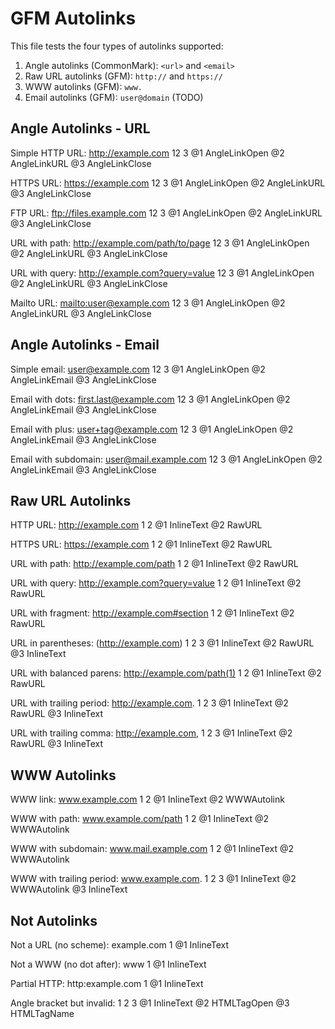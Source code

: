 # GFM Autolinks

This file tests the four types of autolinks supported:
1. Angle autolinks (CommonMark): `<url>` and `<email>`
2. Raw URL autolinks (GFM): `http://` and `https://`
3. WWW autolinks (GFM): `www.`
4. Email autolinks (GFM): `user@domain` (TODO)

## Angle Autolinks - URL

Simple HTTP URL: <http://example.com>
                 12                 3
@1 AngleLinkOpen
@2 AngleLinkURL
@3 AngleLinkClose

HTTPS URL: <https://example.com>
           12                  3
@1 AngleLinkOpen
@2 AngleLinkURL
@3 AngleLinkClose

FTP URL: <ftp://files.example.com>
         12                      3
@1 AngleLinkOpen
@2 AngleLinkURL
@3 AngleLinkClose

URL with path: <http://example.com/path/to/page>
               12                              3
@1 AngleLinkOpen
@2 AngleLinkURL
@3 AngleLinkClose

URL with query: <http://example.com?query=value>
                12                             3
@1 AngleLinkOpen
@2 AngleLinkURL
@3 AngleLinkClose

Mailto URL: <mailto:user@example.com>
            12                      3
@1 AngleLinkOpen
@2 AngleLinkURL
@3 AngleLinkClose

## Angle Autolinks - Email

Simple email: <user@example.com>
              12               3
@1 AngleLinkOpen
@2 AngleLinkEmail
@3 AngleLinkClose

Email with dots: <first.last@example.com>
                 12                     3
@1 AngleLinkOpen
@2 AngleLinkEmail
@3 AngleLinkClose

Email with plus: <user+tag@example.com>
                 12                   3
@1 AngleLinkOpen
@2 AngleLinkEmail
@3 AngleLinkClose

Email with subdomain: <user@mail.example.com>
                      12                    3
@1 AngleLinkOpen
@2 AngleLinkEmail
@3 AngleLinkClose

## Raw URL Autolinks

HTTP URL: http://example.com
1         2
@1 InlineText
@2 RawURL

HTTPS URL: https://example.com
1          2
@1 InlineText
@2 RawURL

URL with path: http://example.com/path
1              2
@1 InlineText
@2 RawURL

URL with query: http://example.com?query=value
1               2
@1 InlineText
@2 RawURL

URL with fragment: http://example.com#section
1                  2
@1 InlineText
@2 RawURL

URL in parentheses: (http://example.com)
1                    2                 3
@1 InlineText
@2 RawURL
@3 InlineText

URL with balanced parens: http://example.com/path(1)
1                         2
@1 InlineText
@2 RawURL

URL with trailing period: http://example.com.
1                         2                 3
@1 InlineText
@2 RawURL
@3 InlineText

URL with trailing comma: http://example.com,
1                        2                  3
@1 InlineText
@2 RawURL
@3 InlineText

## WWW Autolinks

WWW link: www.example.com
1         2
@1 InlineText
@2 WWWAutolink

WWW with path: www.example.com/path
1              2
@1 InlineText
@2 WWWAutolink

WWW with subdomain: www.mail.example.com
1                   2
@1 InlineText
@2 WWWAutolink

WWW with trailing period: www.example.com.
1                         2              3
@1 InlineText
@2 WWWAutolink
@3 InlineText

## Not Autolinks

Not a URL (no scheme): example.com
1
@1 InlineText

Not a WWW (no dot after): www
1
@1 InlineText

Partial HTTP: http:example.com
1
@1 InlineText

Angle bracket but invalid: <not-a-url>
1                          2         3
@1 InlineText
@2 HTMLTagOpen
@3 HTMLTagName
